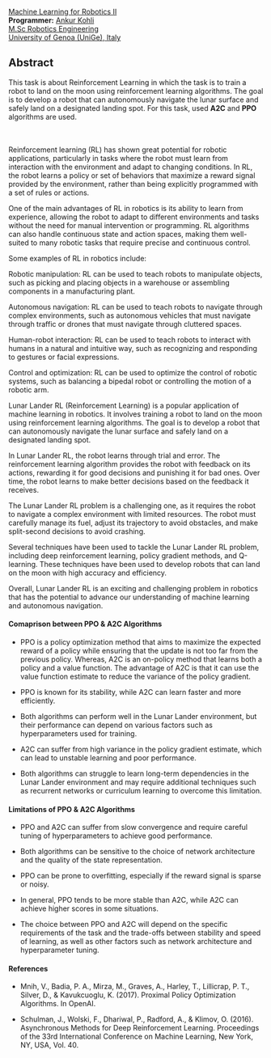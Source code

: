 [Machine Learning for Robotics II](https://corsi.unige.it/en/off.f/2022/ins/60241)<br>
**Programmer:** [Ankur Kohli](https://github.com/ankurkohli007)<br>
[M.Sc Robotics Engineering](https://corsi.unige.it/corsi/10635)<br>
[University of Genoa (UniGe), Italy](https://unige.it/en)<br>

## Abstract 

This task is about Reinforcement Learning in which the task is to train a robot to land on the moon using reinforcement learning algorithms. The goal is to develop a robot that can autonomously navigate the lunar surface and safely land on a designated landing spot. For this task, used **A2C** and **PPO** algorithms are used.


<br>
<br>
Reinforcement learning (RL) has shown great potential for robotic applications, particularly in tasks where the robot must learn from interaction with the environment and adapt to changing conditions. In RL, the robot learns a policy or set of behaviors that maximize a reward signal provided by the environment, rather than being explicitly programmed with a set of rules or actions.

One of the main advantages of RL in robotics is its ability to learn from experience, allowing the robot to adapt to different environments and tasks without the need for manual intervention or programming. RL algorithms can also handle continuous state and action spaces, making them well-suited to many robotic tasks that require precise and continuous control.

Some examples of RL in robotics include:

Robotic manipulation: RL can be used to teach robots to manipulate objects, such as picking and placing objects in a warehouse or assembling components in a manufacturing plant.

Autonomous navigation: RL can be used to teach robots to navigate through complex environments, such as autonomous vehicles that must navigate through traffic or drones that must navigate through cluttered spaces.

Human-robot interaction: RL can be used to teach robots to interact with humans in a natural and intuitive way, such as recognizing and responding to gestures or facial expressions.

Control and optimization: RL can be used to optimize the control of robotic systems, such as balancing a bipedal robot or controlling the motion of a robotic arm.

Lunar Lander RL (Reinforcement Learning) is a popular application of machine learning in robotics. It involves training a robot to land on the moon using reinforcement learning algorithms. The goal is to develop a robot that can autonomously navigate the lunar surface and safely land on a designated landing spot.<br>


In Lunar Lander RL, the robot learns through trial and error. The reinforcement learning algorithm provides the robot with feedback on its actions, rewarding it for good decisions and punishing it for bad ones. Over time, the robot learns to make better decisions based on the feedback it receives.<br>


The Lunar Lander RL problem is a challenging one, as it requires the robot to navigate a complex environment with limited resources. The robot must carefully manage its fuel, adjust its trajectory to avoid obstacles, and make split-second decisions to avoid crashing.<br>


Several techniques have been used to tackle the Lunar Lander RL problem, including deep reinforcement learning, policy gradient methods, and Q-learning. These techniques have been used to develop robots that can land on the moon with high accuracy and efficiency.<br>


Overall, Lunar Lander RL is an exciting and challenging problem in robotics that has the potential to advance our understanding of machine learning and autonomous navigation.


#### Comaprison between PPO & A2C Algorithms

* PPO is a policy optimization method that aims to maximize the expected reward of a policy while ensuring that the update is not too far from the previous policy. Whereas, A2C is an on-policy method that learns both a policy and a value function. The advantage of A2C is that it can use the value function estimate to reduce the variance of the policy gradient.

* PPO is known for its stability, while A2C can learn faster and more efficiently.

* Both algorithms can perform well in the Lunar Lander environment, but their performance can depend on various factors such as hyperparameters used for training.

* A2C can suffer from high variance in the policy gradient estimate, which can lead to unstable learning and poor performance.

* Both algorithms can struggle to learn long-term dependencies in the Lunar Lander environment and may require additional techniques such as recurrent networks or curriculum learning to overcome this limitation.

#### Limitations of PPO & A2C Algorithms 

* PPO and A2C can suffer from slow convergence and require careful tuning of hyperparameters to achieve good performance.

* Both algorithms can be sensitive to the choice of network architecture and the quality of the state representation.

* PPO can be prone to overfitting, especially if the reward signal is sparse or noisy.

* In general, PPO tends to be more stable than A2C, while A2C can achieve  higher scores in some situations.

* The choice between PPO and A2C will depend on the specific requirements of the task and the trade-offs between stability and speed of learning, as well as other factors such as network architecture and hyperparameter tuning.

#### References 

* Mnih, V., Badia, P. A.,  Mirza, M., Graves, A., Harley, T., Lillicrap, P. T., Silver, D., & Kavukcuoglu, K. (2017). Proximal Policy Optimization Algorithms. In OpenAI.

* Schulman, J., Wolski, F.,  Dhariwal, P., Radford, A., & Klimov, O. (2016). Asynchronous Methods for Deep Reinforcement Learning. Proceedings of the 33rd International Conference on Machine Learning, New York, NY, USA, Vol. 40.

